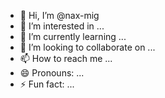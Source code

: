 - 👋 Hi, I’m @nax-mig
- 👀 I’m interested in ...
- 🌱 I’m currently learning ...
- 💞️ I’m looking to collaborate on ...
- 📫 How to reach me ...
- 😄 Pronouns: ...
- ⚡ Fun fact: ...

<!---
nax-mig/nax-mig is a ✨ special ✨ repository because its `README.md` (this file) appears on your GitHub profile.
You can click the Preview link to take a look at your changes.
--->
